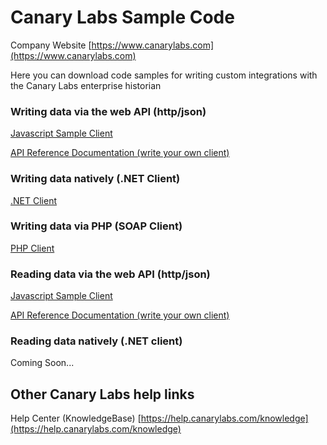 # Canary Labs Sample Code
Company Website
[https://www.canarylabs.com](https://www.canarylabs.com)

Here you can download code samples for writing custom integrations with the Canary Labs enterprise historian

### Writing data via the web API (http/json)
[Javascript Sample Client](https://github.com/CanaryLabs/SampleCode/tree/master/Samples/Data%20Storage/Web%20API/Javascript)

[API Reference Documentation (write your own client)](https://docs.canarylabs.com:55254/help)

### Writing data natively (.NET Client)
[.NET Client](https://github.com/CanaryLabs/SampleCode/tree/master/Samples/Data%20Storage/.NET%20Client)

### Writing data via PHP (SOAP Client)
[PHP Client](https://github.com/CanaryLabs/SampleCode/tree/master/Samples/Data%20Storage/Soap%20API/php)

### Reading data via the web API (http/json)
[Javascript Sample Client](https://github.com/CanaryLabs/SampleCode/tree/master/Samples/Data%20Retrieval/Web%20API/Javascript)

[API Reference Documentation (write your own client)](https://docs.canarylabs.com:55236/help)
### Reading data natively (.NET client)
Coming Soon...

## Other Canary Labs help links
Help Center (KnowledgeBase)
[https://help.canarylabs.com/knowledge](https://help.canarylabs.com/knowledge)
